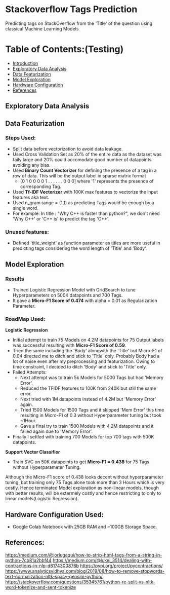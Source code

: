 # Stackoverflow Tags Prediction
Predicting tags on StackOverflow from the 'Title' of the question using classical Machine Learning Models


# Table of Contents:(Testing)
* [Introduction](#section1)
* [Exploratory Data Analysis](#Exploratory-Data-Analysis)
* [Data Featurization](#Data-Featurization)
* [Model Exploration](#Model-Exploration)
* [Hardware Configuration](#Hardware-Configuration-Used)
* [References](#References)

## Exploratory Data Analysis

## Data Featurization
### Steps Used:
* Split data before vectorization to avoid data leakage.
* Used Cross Validation Set as 20% of the entire data as the dataset was faily large and 20% could accomodate good number of datapoints avoiding any bias.
* Used **Binary Count Vectorizer** for defining the presence of a tag in a row of data. This will be the output label in sparse matrix format 
  * [0 1 0 0 0 0 1 . . . . . .  0 0 0] where '1' represents the presence of corresponding Tag.
* Used **Tf-IDF Vectorizer** with 100K max features to vectorize the input features aka text.
* Used n_gram range = (1,1) as predicting Tags would be enough by a single word.
 * For example: In title : "Why C++ is faster than python?", we don't need 'Why C++' or 'C++ is' to predict the tag 'C++'.

### Unused features:
* Defined 'title_weight' as function parameter as titles are more useful in predicting tags considering the word length of 'Title' and 'Body'.


## Model Exploration
### Results
* Trained Logistic Regression Model with GridSearch to tune Hyperparameters on 500K datapoints and 700 Tags.
* It gave a **Micro-F1 Score of 0.474** with alpha = 0.01 as Regularization Parameter.

### RoadMap Used:
**Logistic Regression**
* Initial attempt to train 75 Models on 4.2M datapoints for 75 Output labels was successful resulting with **Micro-F1 Score of 0.59**.
* Tried the same including the 'Body' alongwith the 'Title' but Micro-F1 of 0.04 directed me to ditch and stick to 'Title' only. Probably Body had a lot of noise even after my preprocessing and featurization. Owing to time constraint, I decided to ditch 'Body' and stick to 'Title' only.
* Failed Attempts:
  * Next attempt was to train 5k Models for 5000 Tags but had 'Memory Error'.
  * Reduced the TFIDF features to 100K from 240K but still the same error.
  * Next tried with 1M datapoints instead of 4.2M but 'Memory Error' again.
  * Tried 1500 Models for 1500 Tags and it skipped 'Mem Error' this time resulting in Micro-F1 of 0.3 without Hyperparameter tuning but took ~1Hour. 
  * Gave a final try to train 1500 Models with 4.2M datapoints and it failed again due to 'Memory Error'.
* Finally I settled with training 700 Models for top 700 tags with 500K datapoints.

**Support Vector Classifier**
* Train SVC on 50K datapoints to get **Micro-F1 = 0.438** for 75 Tags without Hyperparameter Tuning.

Although the Micro-F1 score of 0.438 looks decent without hyperparameter tuning, but training only 75 Tags alone took more than 3 Hours which is very costly. Hence terminated Model exploration as non-linear models, though with better results,  will be extermely costly and hence restricting to only to linear models(Logistic Regression).


## Hardware Configuration Used:
* Google Colab Notebook with 25GB RAM and ~100GB Storage Space.

## References:
https://medium.com/@jorlugaqui/how-to-strip-html-tags-from-a-string-in-python-7cb81a2bbf44
https://medium.com/@lukei_3514/dealing-with-contractions-in-nlp-d6174300876b
https://pypi.org/project/pycontractions/
https://www.analyticsvidhya.com/blog/2019/08/how-to-remove-stopwords-text-normalization-nltk-spacy-gensim-python/
https://stackoverflow.com/questions/35345761/python-re-split-vs-nltk-word-tokenize-and-sent-tokenize

